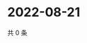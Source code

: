 # 2022-08-21

共 0 条

<!-- BEGIN WEIBO -->
<!-- 最后更新时间 Sun Aug 21 2022 13:09:20 GMT+0800 (China Standard Time) -->

<!-- END WEIBO -->

